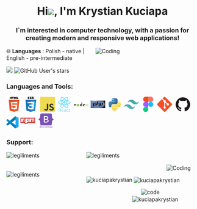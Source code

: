 **<h1 align="center">Hi<span><img src="https://media.giphy.com/media/hvRJCLFzcasrR4ia7z/giphy.gif" width="30px"/></span>, I'm Krystian Kuciapa</h1>**
<h3 align="center">I`m interested in computer technology, with a passion for creating modern and responsive web applications!</h3>

<img align="right" alt="Coding" width="270" src="https://user-images.githubusercontent.com/74038190/235224431-e8c8c12e-6826-47f1-89fb-2ddad83b3abf.gif"/>


🌐 **Languages** :
Polish - native | English - pre-intermediate


![](https://komarev.com/ghpvc/?username=kuciapakrystian&style=plastic&color=228be6)
![GitHub User's stars](https://img.shields.io/github/stars/kuciapakrystian?style=plastic&logoColor=%23228be6)

<!-- badges for social network -->


</div><h3 align="left">Languages and Tools:</h3>
<p align="left">
<img src="https://raw.githubusercontent.com/teamedwardforever/Readme-Generator/71f25dd8b98329b168142a6b782a107b75eab178/svg/Skills/Frontend/html5-original-wordmark.svg" alt="HTML" width="40" height="40"/>
<img src="https://raw.githubusercontent.com/teamedwardforever/Readme-Generator/71f25dd8b98329b168142a6b782a107b75eab178/svg/Skills/Frontend/css3-original-wordmark.svg" alt="Css" width="40" height="40"/>
<img src="https://raw.githubusercontent.com/teamedwardforever/Readme-Generator/71f25dd8b98329b168142a6b782a107b75eab178/svg/Skills/Languages/javascript-original.svg" alt="Javascript" width="40" height="40"/>
<img src="https://raw.githubusercontent.com/teamedwardforever/Readme-Generator/71f25dd8b98329b168142a6b782a107b75eab178/svg/Skills/Frontend/react-original-wordmark.svg" alt="React" width="40" height="40"/>
<img src="https://raw.githubusercontent.com/teamedwardforever/Readme-Generator/71f25dd8b98329b168142a6b782a107b75eab178/svg/Skills/Backend/nodejs-original-wordmark.svg" alt="NodeJs" width="40" height="40"/>
<img src="https://raw.githubusercontent.com/teamedwardforever/Readme-Generator/71f25dd8b98329b168142a6b782a107b75eab178/svg/Skills/Languages/php-original.svg" alt="PHP" width="40" height="40"/>
<img src="https://raw.githubusercontent.com/teamedwardforever/Readme-Generator/71f25dd8b98329b168142a6b782a107b75eab178/svg/Skills/Languages/python-original.svg" alt="Python" width="40" height="40"/>
<img src="https://raw.githubusercontent.com/teamedwardforever/Readme-Generator/71f25dd8b98329b168142a6b782a107b75eab178/svg/Skills/Frontend/tailwindcss-icon.svg" alt="Tailwindcss" width="40" height="40"/>
<img src="https://raw.githubusercontent.com/teamedwardforever/Readme-Generator/71f25dd8b98329b168142a6b782a107b75eab178/svg/Skills/Software/figma-icon.svg" alt="Figma" width="40" height="40"/>
<img src="https://github.com/devicons/devicon/blob/master/icons/git/git-original.svg" title="Git" alt="Git" width="40" height="40"/>&nbsp;
<img src="https://github.com/devicons/devicon/blob/master/icons/github/github-original.svg" title="GitHub" alt="GitHub" width="40" height="40"/>&nbsp;
<img alt="Visual Studio Code" width="32px" src="https://raw.githubusercontent.com/github/explore/80688e429a7d4ef2fca1e82350fe8e3517d3494d/topics/visual-studio-code/visual-studio-code.png" />
<img src="https://github.com/devicons/devicon/blob/master/icons/npm/npm-original-wordmark.svg" title="npm" alt="npm" width="40" height="40"/>&nbsp;
<img src="https://raw.githubusercontent.com/teamedwardforever/Readme-Generator/71f25dd8b98329b168142a6b782a107b75eab178/svg/Skills/Frontend/bootstrap-plain-wordmark.svg" alt="Bootstrap" width="40" height="40"/>
</p>

<h3 align="left">Support:</h3>
<p><a href="https://buymeacoffee.com/legiliments"> <img align="left" src="https://cdn.buymeacoffee.com/buttons/v2/default-yellow.png" height="50" width="210" alt="legiliments" /></a><a href="https://buycoffee.to/krystiankuciapa"> <img align="left" src="https://encrypted-tbn0.gstatic.com/images?q=tbn:ANd9GcTPdRWiLapSxWp9rLeEdxYQ7P5rtZrkopFF7Q&usqp=CAU" height="50" width="210" alt="legiliments" /></a><a href="https://www.paypal.com/paypalme/legiliments"> <img align="left" src="https://encrypted-tbn0.gstatic.com/images?q=tbn:ANd9GcTWeyyoUIeEQR1pLEHUR-NUxcYLFPM0iyhnww&usqp=CAU" height="50" width="210" alt="legiliments" /></a></p><br>

<img
  align="center"
  width="900"
  height="400"
  src="https://user-images.githubusercontent.com/74038190/225813708-98b745f2-7d22-48cf-9150-083f1b00d6c9.gif"
  alt="Coding"
/>


<img align="left" height="180em" src="https://github-readme-stats.vercel.app/api/top-langs/?username=kuciapakrystian&layout=compact&theme=tokyonight" alt=kuciapakrystian />

<p>&nbsp;<img align="center" height="180em" src="https://github-readme-stats.vercel.app/api?username=kuciapakrystian&show_icons=true&locale=en&theme=tokyonight" alt="kuciapakrystian" /></p>
<img align="right" src="https://gist.githubusercontent.com/MedRedha/fd8e2481bde2610c96b9aafde543879c/raw/88624e8d31c4295973dcb7c900dacf0edc0a6d99/coding.gif" alt="code" width="30%" />
<p><img align="center" height="180em" src="https://github-readme-streak-stats.herokuapp.com/?user=kuciapakrystian&theme=tokyonight" alt="kuciapakrystian" /></p>



